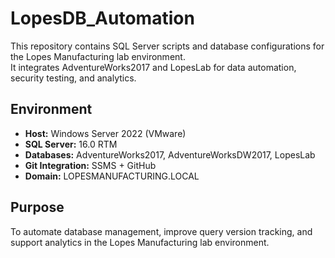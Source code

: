 # LopesDB_Automation

This repository contains SQL Server scripts and database configurations for the Lopes Manufacturing lab environment.  
It integrates AdventureWorks2017 and LopesLab for data automation, security testing, and analytics.

## Environment
- **Host:** Windows Server 2022 (VMware)
- **SQL Server:** 16.0 RTM
- **Databases:** AdventureWorks2017, AdventureWorksDW2017, LopesLab
- **Git Integration:** SSMS + GitHub
- **Domain:** LOPESMANUFACTURING.LOCAL

## Purpose
To automate database management, improve query version tracking, and support analytics in the Lopes Manufacturing lab environment.
